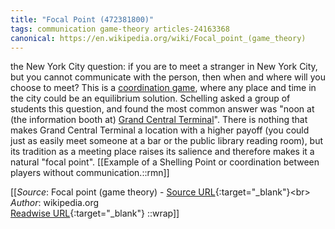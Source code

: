 ```yaml
---
title: "Focal Point (472381800)"
tags: communication game-theory articles-24163368
canonical: https://en.wikipedia.org/wiki/Focal_point_(game_theory)
---
```


the New York City question: if you are to meet a stranger in New York City, but you cannot communicate with the person, then when and where will you choose to meet? This is a [coordination game](https://en.wikipedia.org/wiki/Coordination_game), where any place and time in the city could be an equilibrium solution. Schelling asked a group of students this question, and found the most common answer was "noon at (the information booth at) [Grand Central Terminal](https://en.wikipedia.org/wiki/Grand_Central_Terminal)". There is nothing that makes Grand Central Terminal a location with a higher payoff (you could just as easily meet someone at a bar or the public library reading room), but its tradition as a meeting place raises its salience and therefore makes it a natural "focal point".
[[Example of a Shelling Point or coordination between players without communication.::rmn]]


[[_Source_: Focal point (game theory) - [Source URL](https://en.wikipedia.org/wiki/Focal_point_(game_theory)){:target="_blank"}<br>
_Author_: wikipedia.org<br>
[Readwise URL](https://readwise.io/open/472381800){:target="_blank"}
::wrap]]